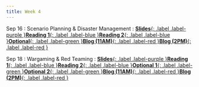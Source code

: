 ```yaml
---
title: Week 4
---
```


Sep 16
: Scenario Planning & Disaster Management
: [**Slides**{: .label .label-purple }](https://docs.google.com/presentation/d/1Qbjzr62TozJDkubgHyv1TMe0eDzlNxadGRZ3ZtVsI_Q/edit?usp=drive_link)[**Reading 1**{: .label .label-blue }](https://drive.google.com/file/d/1AcIm0XnTGEOG2-5_K_sx7InEswBjHP1H/view?usp=sharing)[**Reading 2**{: .label .label-blue }](https://drive.google.com/file/d/1Mzz9ahOEIMBcXAG7MvzX7jnFgNFYLG0A/view?usp=drive_link)[**Optional**{: .label .label-green }](https://statescoop.com/natural-disasters-bring-cyberthreats-small-and-large/)[**Blog (11AM)**{: .label .label-red }](https://canvas.vt.edu/courses/214894/assignments/2484443)[**Blog (2PM)**{: .label .label-red }](https://canvas.vt.edu/courses/214890/assignments/2484429)

Sep 18
: Wargaming & Red Teaming
: [**Slides**{: .label .label-purple }](https://docs.google.com/presentation/d/1hM0H5-2kL9LifTzlMpRV3zeXQS-mA7vPloI2ervZq9Y/edit?usp=drive_link)[**Reading 1**{: .label .label-blue }](https://drive.google.com/file/d/1WxFxhgtkXMPRlWF9LK7mN_Hj7791AhBb/view?usp=drive_link)[**Reading 2**{: .label .label-blue }](https://drive.google.com/file/d/10XPRtlsjBn6cBj-3vdMHaxhCVc1S4oDd/view?usp=drive_link)[**Optional 1**{: .label .label-green }](https://warontherocks.com/2019/11/getting-the-story-right-about-wargaming/)[**Optional 2**{: .label .label-green }](https://drive.google.com/file/d/1kdZ3MMWKqdciEE8m6ZFs_KcUdy-pRGXw/view?usp=drive_link)[**Blog (11AM)**{: .label .label-red }](https://canvas.vt.edu/courses/214894/assignments/2484446)[**Blog (2PM)**{: .label .label-red }](https://canvas.vt.edu/courses/214890/assignments/2484432)

<!-- : Disaster Management
: [**Slides**{: .label .label-purple }](https://docs.google.com/presentation/d/1Qbjzr62TozJDkubgHyv1TMe0eDzlNxadGRZ3ZtVsI_Q/edit?usp=drive_link)[**Reading**{: .label .label-blue }](https://drive.google.com/file/d/1AcIm0XnTGEOG2-5_K_sx7InEswBjHP1H/view?usp=sharing)[**Blog (11AM)**{: .label .label-red }](https://canvas.vt.edu/courses/214894/assignments/2484443)[**Blog (2PM)**{: .label .label-red }](https://canvas.vt.edu/courses/214890/assignments/2484429) -->